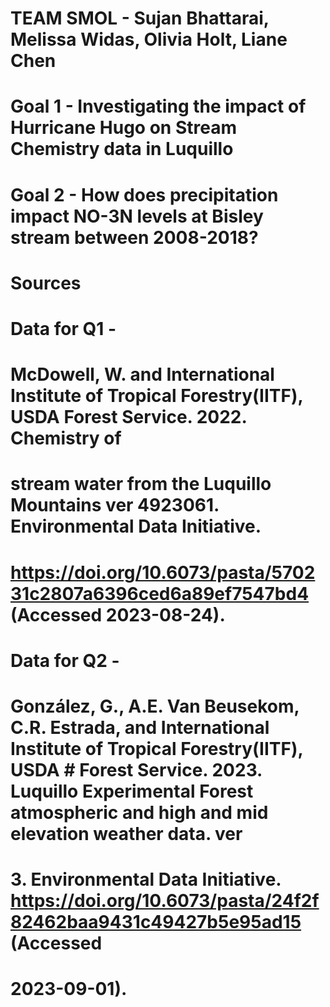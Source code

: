 # TEAM SMOL - Sujan Bhattarai, Melissa Widas, Olivia Holt, Liane Chen 

# Goal 1 - Investigating the impact of Hurricane Hugo on Stream Chemistry data in Luquillo
# Goal 2 - How does precipitation impact NO-3N levels at Bisley stream between 2008-2018?

# Sources  
# Data for Q1 - 
# McDowell, W. and International Institute of Tropical Forestry(IITF), USDA Forest Service. 2022. Chemistry of
# stream water from the Luquillo Mountains ver 4923061. Environmental Data Initiative. 
# https://doi.org/10.6073/pasta/570231c2807a6396ced6a89ef7547bd4 (Accessed 2023-08-24).

# Data for Q2 -  
# González, G., A.E. Van Beusekom, C.R. Estrada, and International Institute of Tropical Forestry(IITF), USDA  # Forest Service. 2023. Luquillo Experimental Forest atmospheric and high and mid elevation weather data. ver 
# 3. Environmental Data Initiative. https://doi.org/10.6073/pasta/24f2f82462baa9431c49427b5e95ad15 (Accessed 
# 2023-09-01).